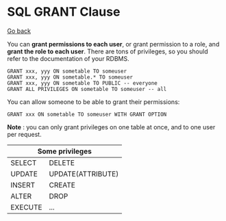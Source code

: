 # SQL GRANT Clause

[Go back](../index.md#sql-clauses-)

<div class="row row-cols-lg-2"><div>

You can **grant permissions to each user**, or grant permission to a role, and **grant the role to each user**. There are tons of privileges, so you should refer to the documentation of your RDBMS.

```sql!
GRANT xxx, yyy ON sometable TO someuser
GRANT xxx, yyy ON sometable.* TO someuser
GRANT xxx, yyy ON sometable TO PUBLIC -- everyone
GRANT ALL PRIVILEGES ON sometable TO someuser -- all
```

You can allow someone to be able to grant their permissions:

```sql!
GRANT xxx ON sometable TO someuser WITH GRANT OPTION
```
</div><div>

**Note** : you can only grant privileges on one table at once, and to one user per request.

<table class="table table-bordered border-dark table-dark bg-transparent">
<thead><tr><th colspan="2">Some privileges</th></tr></thead>
<tbody>
<tr><td>SELECT</td><td>DELETE</td></tr>
<tr><td>UPDATE</td><td>UPDATE(ATTRIBUTE)</td></tr>
<tr><td>INSERT</td><td>CREATE</td></tr>
<tr><td>ALTER</td><td>DROP</td></tr>
<tr><td>EXECUTE</td><td>...</td></tr>
</tbody>
</table>
</div></div>